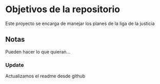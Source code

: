 # Objetivos de la repositorio

Este proyecto se encarga de manejar los planes de la liga de la justicia


## Notas
Pueden hacer lo que quieran...

### Update
Actualizamos el readme desde github
